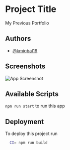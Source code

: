 # Project Title

My Previous Portfolio

## Authors

- [@kmiqbal19](https://www.github.com/kmiqbal19)

## Screenshots

![App Screenshot](https://i.ibb.co/9YVxbyh/kmiqbal-old.gif)



## Available Scripts

`npm run start` to run this app

## Deployment

To deploy this project run

```bash
  CI= npm run build
```
